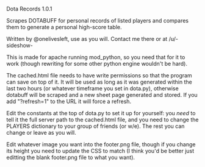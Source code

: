 Dota Records 1.0.1

Scrapes DOTABUFF for personal records of listed players and compares them to 
generate a personal high-score table.

Written by @onelivesleft, use as you will. Contact me there or at /u/-sideshow-

This is made for apache running mod_python, so you need that for it to work 
(though rewriting for some other python engine wouldn't be hard).

The cached.html file needs to have write permissions so that the program can 
save on top of it.  It will be used as long as it was generated within the last
two hours (or whatever timeframe you set in dota.py), otherwise dotabuff will 
be scraped and a new sheet page generated and stored.  If you add "?refresh=1"
to the URL it will force a refresh.

Edit the constants at the top of dota.py to set it up for yourself:  you *need*
to tell it the full server path to the cached.html file, and you need to change
the PLAYERS dictionary to your group of friends (or w/e).  The rest you can 
change or leave as you will.

Edit whatever image you want into the footer.png file, though if you change its
height you need to update the CSS to match (I think you'd be better just 
editting the blank footer.png file to what you want).